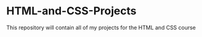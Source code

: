 # HTML-and-CSS-Projects
This repository will contain all of my projects for the HTML and CSS course

